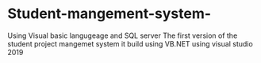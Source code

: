 # Student-mangement-system-
Using Visual basic langugeage and SQL server
The first version of the student project mangemet system it build using VB.NET using  visual studio 2019 

